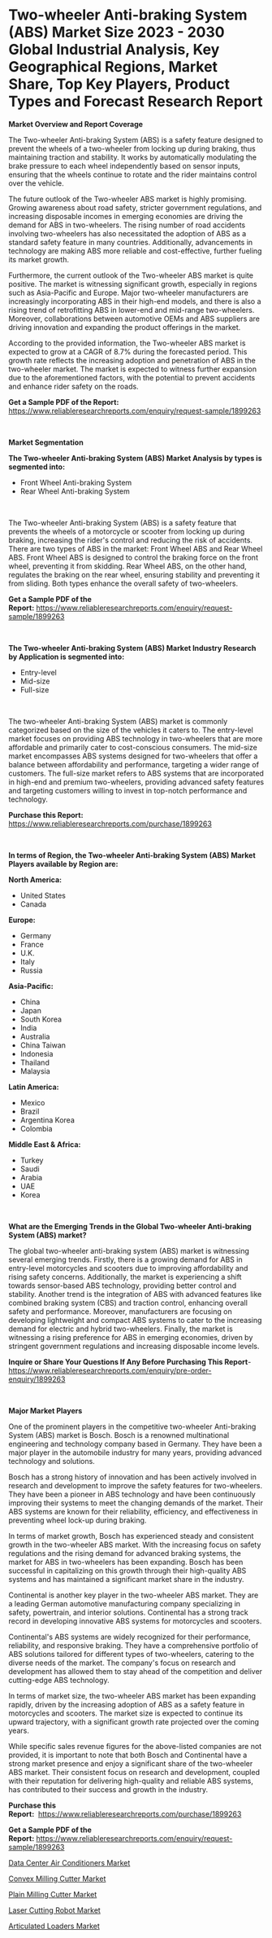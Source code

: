 <p><h1>Two-wheeler Anti-braking System  (ABS) Market Size 2023 - 2030 Global Industrial Analysis, Key Geographical Regions, Market Share, Top Key Players, Product Types and Forecast Research Report</h1></p><p><strong>Market Overview and Report Coverage</strong></p>
<p><p>The Two-wheeler Anti-braking System (ABS) is a safety feature designed to prevent the wheels of a two-wheeler from locking up during braking, thus maintaining traction and stability. It works by automatically modulating the brake pressure to each wheel independently based on sensor inputs, ensuring that the wheels continue to rotate and the rider maintains control over the vehicle.</p><p>The future outlook of the Two-wheeler ABS market is highly promising. Growing awareness about road safety, stricter government regulations, and increasing disposable incomes in emerging economies are driving the demand for ABS in two-wheelers. The rising number of road accidents involving two-wheelers has also necessitated the adoption of ABS as a standard safety feature in many countries. Additionally, advancements in technology are making ABS more reliable and cost-effective, further fueling its market growth.</p><p>Furthermore, the current outlook of the Two-wheeler ABS market is quite positive. The market is witnessing significant growth, especially in regions such as Asia-Pacific and Europe. Major two-wheeler manufacturers are increasingly incorporating ABS in their high-end models, and there is also a rising trend of retrofitting ABS in lower-end and mid-range two-wheelers. Moreover, collaborations between automotive OEMs and ABS suppliers are driving innovation and expanding the product offerings in the market.</p><p>According to the provided information, the Two-wheeler ABS market is expected to grow at a CAGR of 8.7% during the forecasted period. This growth rate reflects the increasing adoption and penetration of ABS in the two-wheeler market. The market is expected to witness further expansion due to the aforementioned factors, with the potential to prevent accidents and enhance rider safety on the roads.</p></p>
<p><strong>Get a Sample PDF of the Report:</strong> <a href="https://www.reliableresearchreports.com/enquiry/request-sample/1899263">https://www.reliableresearchreports.com/enquiry/request-sample/1899263</a></p>
<p>&nbsp;</p>
<p><strong>Market Segmentation</strong></p>
<p><strong>The Two-wheeler Anti-braking System  (ABS) Market Analysis by types is segmented into:</strong></p>
<p><ul><li>Front Wheel Anti-braking System</li><li>Rear Wheel Anti-braking System</li></ul></p>
<p>&nbsp;</p>
<p><p>The Two-wheeler Anti-braking System (ABS) is a safety feature that prevents the wheels of a motorcycle or scooter from locking up during braking, increasing the rider's control and reducing the risk of accidents. There are two types of ABS in the market: Front Wheel ABS and Rear Wheel ABS. Front Wheel ABS is designed to control the braking force on the front wheel, preventing it from skidding. Rear Wheel ABS, on the other hand, regulates the braking on the rear wheel, ensuring stability and preventing it from sliding. Both types enhance the overall safety of two-wheelers.</p></p>
<p><strong>Get a Sample PDF of the Report:</strong>&nbsp;<a href="https://www.reliableresearchreports.com/enquiry/request-sample/1899263">https://www.reliableresearchreports.com/enquiry/request-sample/1899263</a></p>
<p>&nbsp;</p>
<p><strong>The Two-wheeler Anti-braking System  (ABS) Market Industry Research by Application is segmented into:</strong></p>
<p><ul><li>Entry-level</li><li>Mid-size</li><li>Full-size</li></ul></p>
<p>&nbsp;</p>
<p><p>The two-wheeler Anti-braking System (ABS) market is commonly categorized based on the size of the vehicles it caters to. The entry-level market focuses on providing ABS technology in two-wheelers that are more affordable and primarily cater to cost-conscious consumers. The mid-size market encompasses ABS systems designed for two-wheelers that offer a balance between affordability and performance, targeting a wider range of customers. The full-size market refers to ABS systems that are incorporated in high-end and premium two-wheelers, providing advanced safety features and targeting customers willing to invest in top-notch performance and technology.</p></p>
<p><strong>Purchase this Report:</strong>&nbsp; <a href="https://www.reliableresearchreports.com/purchase/1899263">https://www.reliableresearchreports.com/purchase/1899263</a></p>
<p>&nbsp;</p>
<p><strong>In terms of Region, the Two-wheeler Anti-braking System  (ABS) Market Players available by Region are:</strong></p>
<p>
    <p> <strong> North America: </strong>
        <ul>
            <li>United States</li>
            <li>Canada</li>
        </ul>
        </p> 
    <p> <strong> Europe: </strong>
        <ul>
            <li>Germany</li>
            <li>France</li>
            <li>U.K.</li>
            <li>Italy</li>
            <li>Russia</li>
        </ul>
        </p> 
    <p> <strong> Asia-Pacific: </strong>
        <ul>
            <li>China</li>
            <li>Japan</li>
            <li>South Korea</li>
            <li>India</li>
            <li>Australia</li>
            <li>China Taiwan</li>
            <li>Indonesia</li>
            <li>Thailand</li>
            <li>Malaysia</li>
        </ul>
        </p> 
    <p> <strong> Latin America: </strong>
        <ul>
            <li>Mexico</li>
            <li>Brazil</li>
            <li>Argentina Korea</li>
            <li>Colombia</li>
        </ul>
        </p> 
    <p> <strong> Middle East & Africa: </strong>
        <ul>
            <li>Turkey</li>
            <li>Saudi</li>
            <li>Arabia</li>
            <li>UAE</li>
            <li>Korea</li>
        </ul>
    </p>
    </p>
<p>&nbsp;</p>
<p><strong>What are the Emerging Trends in the Global Two-wheeler Anti-braking System  (ABS) market?</strong></p>
<p><p>The global two-wheeler anti-braking system (ABS) market is witnessing several emerging trends. Firstly, there is a growing demand for ABS in entry-level motorcycles and scooters due to improving affordability and rising safety concerns. Additionally, the market is experiencing a shift towards sensor-based ABS technology, providing better control and stability. Another trend is the integration of ABS with advanced features like combined braking system (CBS) and traction control, enhancing overall safety and performance. Moreover, manufacturers are focusing on developing lightweight and compact ABS systems to cater to the increasing demand for electric and hybrid two-wheelers. Finally, the market is witnessing a rising preference for ABS in emerging economies, driven by stringent government regulations and increasing disposable income levels.</p></p>
<p><strong>Inquire or Share Your Questions If Any Before Purchasing This Report</strong>- <a href="https://www.reliableresearchreports.com/enquiry/pre-order-enquiry/1899263">https://www.reliableresearchreports.com/enquiry/pre-order-enquiry/1899263</a></p>
<p>&nbsp;</p>
<p><strong>Major Market Players</strong></p>
<p><p>One of the prominent players in the competitive two-wheeler Anti-braking System (ABS) market is Bosch. Bosch is a renowned multinational engineering and technology company based in Germany. They have been a major player in the automobile industry for many years, providing advanced technology and solutions.</p><p>Bosch has a strong history of innovation and has been actively involved in research and development to improve the safety features for two-wheelers. They have been a pioneer in ABS technology and have been continuously improving their systems to meet the changing demands of the market. Their ABS systems are known for their reliability, efficiency, and effectiveness in preventing wheel lock-up during braking.</p><p>In terms of market growth, Bosch has experienced steady and consistent growth in the two-wheeler ABS market. With the increasing focus on safety regulations and the rising demand for advanced braking systems, the market for ABS in two-wheelers has been expanding. Bosch has been successful in capitalizing on this growth through their high-quality ABS systems and has maintained a significant market share in the industry.</p><p>Continental is another key player in the two-wheeler ABS market. They are a leading German automotive manufacturing company specializing in safety, powertrain, and interior solutions. Continental has a strong track record in developing innovative ABS systems for motorcycles and scooters.</p><p>Continental's ABS systems are widely recognized for their performance, reliability, and responsive braking. They have a comprehensive portfolio of ABS solutions tailored for different types of two-wheelers, catering to the diverse needs of the market. The company's focus on research and development has allowed them to stay ahead of the competition and deliver cutting-edge ABS technology.</p><p>In terms of market size, the two-wheeler ABS market has been expanding rapidly, driven by the increasing adoption of ABS as a safety feature in motorcycles and scooters. The market size is expected to continue its upward trajectory, with a significant growth rate projected over the coming years.</p><p>While specific sales revenue figures for the above-listed companies are not provided, it is important to note that both Bosch and Continental have a strong market presence and enjoy a significant share of the two-wheeler ABS market. Their consistent focus on research and development, coupled with their reputation for delivering high-quality and reliable ABS systems, has contributed to their success and growth in the industry.</p></p>
<p><strong>Purchase this Report:</strong>&nbsp;&nbsp;<a href="https://www.reliableresearchreports.com/purchase/1899263">https://www.reliableresearchreports.com/purchase/1899263</a></p>
<p></p>
<p><strong>Get a Sample PDF of the Report:</strong>&nbsp;<a href="https://www.reliableresearchreports.com/enquiry/request-sample/1899263">https://www.reliableresearchreports.com/enquiry/request-sample/1899263</a></p>
<p><p><a href="https://www.linkedin.com/pulse/data-center-air-conditioners-market-research-report-provides-thorough-nj5ie/">Data Center Air Conditioners Market</a></p><p><a href="https://medium.com/@abbieparker1964/convex-milling-cutter-market-comprehensive-assessment-by-type-application-and-geography-bae3d6a90655">Convex Milling Cutter Market</a></p><p><a href="https://medium.com/@isidrowolff1966/plain-milling-cutter-market-research-report-its-history-and-forecast-2023-to-2030-f82bb7ee5a6e">Plain Milling Cutter Market</a></p><p><a href="https://www.linkedin.com/pulse/laser-cutting-robot-market-research-report-provides-thorough-0hzpe/">Laser Cutting Robot Market</a></p><p><a href="https://www.linkedin.com/pulse/articulated-loaders-market-insights-players-forecast-till-td1ze/">Articulated Loaders Market</a></p></p>